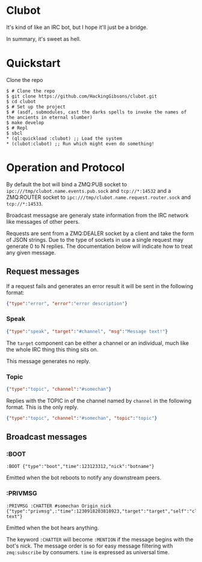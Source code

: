 # Clubot
It's kind of like an IRC bot, but I hope it'll just be a bridge.

In summary, it's sweet as hell.

# Quickstart
Clone the repo

```
$ # Clone the repo
$ git clone https://github.com/HackingGibsons/clubot.git
$ cd clubot
$ # Set up the project
$ # (asdf, submodules, cast the darks spells to invoke the names of the ancients in eternal slumber)
$ make develop
$ # Repl
$ sbcl
* (ql:quickload :clubot) ;; Load the system
* (clubot:clubot) ;; Run which might even do something!
```

# Operation and Protocol
By default the bot will bind a ZMQ:PUB socket to `ipc:///tmp/clubot.name.events.pub.sock` and `tcp://*:14532`
and a ZMQ:ROUTER socket to `ipc:///tmp/clubot.name.request.router.sock` and `tcp://*:14533`.

Broadcast messagse are generaly state information from the IRC network like messages of other peers.

Requests are sent from a ZMQ:DEALER socket by a client and take the form of JSON strings. Due to the type
of sockets in use a single request may generate 0 to N replies. The documentation below will indicate how
to treat any given message.

## Request messages
If a request fails and generates an error result it will be sent in the following format:

```json
{"type":"error", "error":"error description"}
```

### Speak
```json
{"type":"speak", "target":"#channel", "msg":"Message text!"}
```
The `target` component can be either a channel or an individual, much like the whole IRC thing this thing
sits on.

This message generates no reply.

### Topic
```json
{"type":"topic", "channel":"#somechan"}
```

Replies with the TOPIC in of the channel named by `channel` in the following format. This is the only reply.

```json
{"type":"topic", "channel":"#somechan", "topic":"topic"}
```

## Broadcast messages
### :BOOT
```
:BOOT {"type":"boot","time":123123312,"nick":"botname"}
```

Emitted when the bot reboots to notify any downstream peers.

### :PRIVMSG
```
:PRIVMSG :CHATTER #somechan Origin_nick {"type":"privmsg",:"time":1230918203810923,"target":"target","self":"clubot","from":"Origin_nick","msg":"Message text"}
```

Emitted when the bot hears anything.

The keyword `:CHATTER` will become `:MENTION` if the message begins with the bot's nick. The message order is so
for easy message filtering with `zmq:subscribe` by consumers. `time` is expressed as universal time.